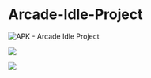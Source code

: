 # Arcade-Idle-Project
![APK - Arcade Idle Project](https://drive.google.com/file/d/1BPSpVUIBpb9uwG-eW0nYLvlFHQN_32IZ/view?usp=sharing)

![](https://github.com/furkanselcuk11/Arcade-Idle-Project/blob/main/Assets/Art/Gif/Arcade_Idle_Fruit_1.gif)

![](https://github.com/furkanselcuk11/Arcade-Idle-Project/blob/main/Assets/Art/Gif/Arcade_Idle_Fruit_2.gif)
